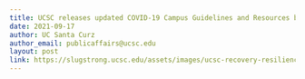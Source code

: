 ```yaml
---
title: UCSC releases updated COVID-19 Campus Guidelines and Resources booklet 
date: 2021-09-17
author: UC Santa Curz
author_email: publicaffairs@ucsc.edu
layout: post
link: https://slugstrong.ucsc.edu/assets/images/ucsc-recovery-resiliency-briefing-booklet.pdf
---
```

